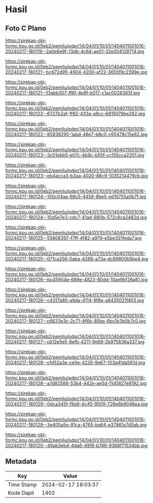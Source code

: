 # Hasil

## Foto C Plano

https://sirekap-obj-formc.kpu.go.id/0eb2/pemilu/pdpr/14/04/01/10/01/1404011001016-20240217-180119--2a0e6e9f-13db-4c64-ae01-32e004128714.jpg

https://sirekap-obj-formc.kpu.go.id/0eb2/pemilu/pdpr/14/04/01/10/01/1404011001016-20240217-180121--bc672d95-4904-4200-af22-3655f9c2399e.jpg

https://sirekap-obj-formc.kpu.go.id/0eb2/pemilu/pdpr/14/04/01/10/01/1404011001016-20240217-180121--f3abb307-ff6f-4e8f-b017-c1ac0028383f.jpg

https://sirekap-obj-formc.kpu.go.id/0eb2/pemilu/pdpr/14/04/01/10/01/1404011001016-20240217-180122--6727b2af-1f82-433a-a8cc-6815079be262.jpg

https://sirekap-obj-formc.kpu.go.id/0eb2/pemilu/pdpr/14/04/01/10/01/1404011001016-20240217-180122--85839295-1abd-48e7-b8c0-c65478c15e62.jpg

https://sirekap-obj-formc.kpu.go.id/0eb2/pemilu/pdpr/14/04/01/10/01/1404011001016-20240217-180123--3c01ebb5-e07c-4b9c-b55f-cc155cca2201.jpg

https://sirekap-obj-formc.kpu.go.id/0eb2/pemilu/pdpr/14/04/01/10/01/1404011001016-20240217-180123--eb4acca3-b3aa-4020-88c9-1035214479cb.jpg

https://sirekap-obj-formc.kpu.go.id/0eb2/pemilu/pdpr/14/04/01/10/01/1404011001016-20240217-180124--150c04aa-69c5-4456-8be5-ed10755a0b7f.jpg

https://sirekap-obj-formc.kpu.go.id/0eb2/pemilu/pdpr/14/04/01/10/01/1404011001016-20240217-180124--10d5e7e3-cdc7-41ad-980b-572c8ca2482d.jpg

https://sirekap-obj-formc.kpu.go.id/0eb2/pemilu/pdpr/14/04/01/10/01/1404011001016-20240217-180125--55808397-f7ff-4f82-a979-e5be331feda7.jpg

https://sirekap-obj-formc.kpu.go.id/0eb2/pemilu/pdpr/14/04/01/10/01/1404011001016-20240217-180125--071ca256-0aba-4268-a73a-dc89800b5be4.jpg

https://sirekap-obj-formc.kpu.go.id/0eb2/pemilu/pdpr/14/04/01/10/01/1404011001016-20240217-180126--bc45904e-689e-4823-80dd-10ae9bf28a81.jpg

https://sirekap-obj-formc.kpu.go.id/0eb2/pemilu/pdpr/14/04/01/10/01/1404011001016-20240217-180126--c4317a80-a9da-4114-9f8e-a8435021f403.jpg

https://sirekap-obj-formc.kpu.go.id/0eb2/pemilu/pdpr/14/04/01/10/01/1404011001016-20240217-180127--c6633e3c-2c71-4f6b-85be-6bc1b3b0b7c0.jpg

https://sirekap-obj-formc.kpu.go.id/0eb2/pemilu/pdpr/14/04/01/10/01/1404011001016-20240217-180127--cb12e5e5-8efb-4211-9e69-2b975836a337.jpg

https://sirekap-obj-formc.kpu.go.id/0eb2/pemilu/pdpr/14/04/01/10/01/1404011001016-20240217-180128--cfd52a3e-ce0e-4235-9e67-103a4fda561d.jpg

https://sirekap-obj-formc.kpu.go.id/0eb2/pemilu/pdpr/14/04/01/10/01/1404011001016-20240217-180128--a7d82588-53b4-442e-ae5d-11d0827e8192.jpg

https://sirekap-obj-formc.kpu.go.id/0eb2/pemilu/pdpr/14/04/01/10/01/1404011001016-20240217-180129--0dca345f-f9a9-4c45-9509-726e6b9046ea.jpg

https://sirekap-obj-formc.kpu.go.id/0eb2/pemilu/pdpr/14/04/01/10/01/1404011001016-20240217-180129--3e405a5e-81ca-4765-ba64-e37861a7d5ab.jpg

https://sirekap-obj-formc.kpu.go.id/0eb2/pemilu/pdpr/14/04/01/10/01/1404011001016-20240217-180120--49ab3eb4-4da6-49f8-b746-9368f71534bb.jpg


## Metadata

| Key        | Value               |
| ---------- | ------------------- |
| Time Stamp | 2024-02-17 18:03:37 |
| Kode Dapil | 1402                |



